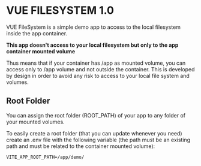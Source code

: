 # VUE FILESYSTEM 1.0

VUE FileSystem is a simple demo app to access to the local filesystem inside the app container.

**This app doesn't access to your local filesystem but only to the app container mounted volume**

Thus means that if your container has /app as mounted volume, you can access only to /app volume and not outside the container. This is developed by design in order to avoid any risk to access to your local file system and volumes.

## Root Folder

You can assign the root folder (ROOT_PATH) of your app to any folder of your mounted volumes.

To easily create a root folder (that you can update whenever you need) create an .env file with the following variable (the path must be an existing path and must be related to the container mounted volume):

```
VITE_APP_ROOT_PATH=/app/demo/
```